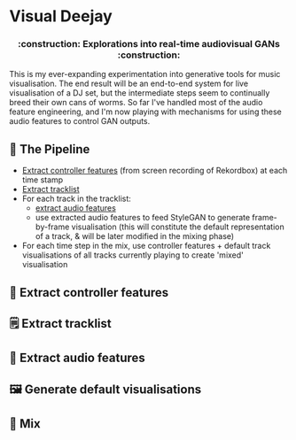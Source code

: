# Visual Deejay

<h3 align="center">
<p>:construction: Explorations into real-time audiovisual GANs :construction: </p>
</h3>

This is my ever-expanding experimentation into generative tools for music visualisation. The 
end result will be an end-to-end system for live visualisation of a DJ set, but the intermediate 
steps seem to continually breed their own cans of worms. So far I've handled most of the audio 
feature engineering, and I'm now playing with mechanisms for using these audio features to control 
GAN outputs. 

## :rocket: The Pipeline

* [Extract controller features](/visual_deejay/video_feature_extraction.py) (from screen recording of Rekordbox) at each time stamp
* [Extract tracklist](/visual_deejay/tracklist.py)
* For each track in the tracklist:
    * [extract audio features](/visual_deejay/audio_feature_extraction.py)
    * use extracted audio features to feed StyleGAN to generate frame-by-frame visualisation (this 
    will constitute the default representation of a track, & will be later modified in the mixing
    phase) 
* For each time step in the mix, use controller features + default track visualisations 
of all tracks currently playing to create 'mixed' visualisation


## :musical_keyboard: Extract controller features

## :spiral_notepad: Extract tracklist

## :musical_note: Extract audio features

## :framed_picture: Generate default visualisations

## :chopsticks: Mix
